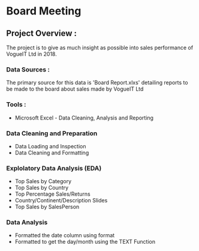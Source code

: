 # Board Meeting
## Project Overview :
The project is to give as much insight as possible into sales performance of VogueIT Ltd in 2018.
### Data Sources : 
The primary source for this data is 'Board Report.xlxs' detailing reports to be made to the board about sales made by VogueIT Ltd
### Tools :
- Microsoft Excel - Data Cleaning, Analysis and Reporting
### Data Cleaning and Preparation
- Data Loading and Inspection
- Data Cleaning and Formatting
### Explolatory Data Analysis (EDA)
- Top Sales by Category
- Top Sales by Country
- Top Percentage Sales/Returns
- Country/Continent/Description Slides
- Top Sales by SalesPerson
### Data Analysis
- Formatted the date column using format
- Formatted to get the day/month using the TEXT Function
 
